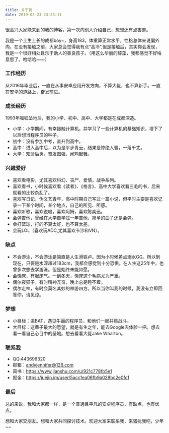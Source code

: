 ```yaml
---
title: 关于我
date: 2019-02-23 23:23:11
---
```


很高兴大家能来到的我的博客，第一次向别人介绍自己，想想还有点害羞。

我是一个土生土长的成都boy~，身高183，体重算正常水平，性格总体来说偏外向，在没有接触之前，大家总会觉得我有点“高冷”,但是接触后，其实你会发现，我是一个很好相处且乐于助人的善良孩子。（用这么华丽的辞藻，我都感觉不好啥意思了。哈哈哈~~~）

### 工作经历

从2016年毕业后，一直在从事安卓应用开发方向，不算大佬，也不算新手。一直在安卓的道路上，奋发前进。

### 成长经历

1993年呱呱坠地后，我的小学、初中、高中、大学都是在成都深造。

- 小学：小学期间，有幸接触计算机。并学习了一些计算机的基础知识，埋下了以后想当程序员的种子。
- 初中：没有参加中考，直升到高中。
- 高中：进入高中后，以为是平步青云，结果是惨绝人寰，一落千丈。
- 大学：知耻后勇，奋发图强，闻鸡起舞。

### 兴趣爱好

- 喜欢看电影，尤其喜欢科幻、丧尸、爱情，战争系列。
- 喜欢看书，小时候喜欢看《读者》、《格言》、高中大学喜欢看三毛的书，后来就看的比较杂乱了。
- 喜欢写日记，伪文艺青年，高中时期自己写过一篇小说，但平时主要是喜欢记录一下某个时间，某个地点，自己的所见、所感。
- 喜欢听歌，喜欢说唱，喜欢阿姆，喜欢陈奕迅。
- 会弹吉他，曾经在大学自学过一年吉他，简单的曲子还是会弹。
- 会打篮球，打的不算太好，也不算太差。
- 会玩LOL（喜欢玩ADC,尤其喜欢卡沙和VN）。

### 缺点

- 不会游泳，不会游泳是简直是人生滑铁卢。因为小时候差点溺水GG。所以到现在，只要是水深超过183cm，我都会感觉到十分恐惧。在人生这25年中，也曾多次想去学游泳。但是始终未能如愿。
- 会懒床，有起床气。一到冬天，懒床这个毛病尤为严重。
- 偶尔夜猫子，有时精神亢奋，晚上总是睡不着。
- 偶尔走神，有时会莫名其妙的神游四方。所以当你叫我的时候，我没有立即回答你，请见谅。

### 梦想

- 小目标：进BAT，遇见牛逼的程序员，和他们一起并肩战斗。
- 大目标：这辈子最大的愿望，就是有生之年，能去Google去体验一把。想去看一看自己心目中的圣地。想去看看大佬Jake Wharton。

### 联系我

- QQ:443696320
- 邮箱：andyjennifer@126.com
- 简书：<https://www.jianshu.com/u/921c778fb5e1>
- 掘金：<https://juejin.im/user/5acc1ea06fb9a028bc2e0fc1>

### 最后

总的来说，我和大家都一样，是一个普通且平凡的安卓程序员，有缺点，也有优点。

想和大家交朋友。想和大家共同探讨技术。欢迎大家来联系我，来骚扰我吧，少年~~

